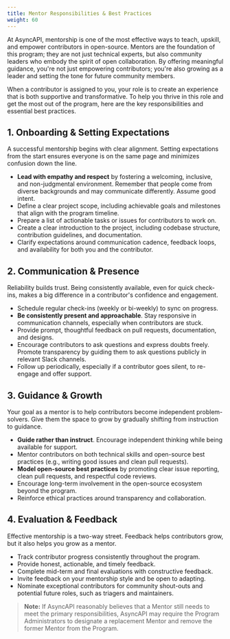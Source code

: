 ```yaml
---
title: Mentor Responsibilities & Best Practices
weight: 60
---
```


At AsyncAPI, mentorship is one of the most effective ways to teach, upskill, and empower contributors in open-source. Mentors are the foundation of this program; they are not just technical experts, but also community leaders who embody the spirit of open collaboration. By offering meaningful guidance, you're not just empowering contributors; you're also growing as a leader and setting the tone for future community members.

When a contributor is assigned to you, your role is to create an experience that is both supportive and transformative. To help you thrive in this role and get the most out of the program, here are the key responsibilities and essential best practices.

## 1. Onboarding & Setting Expectations

A successful mentorship begins with clear alignment. Setting expectations from the start ensures everyone is on the same page and minimizes confusion down the line.

- **Lead with empathy and respect** by fostering a welcoming, inclusive, and non-judgmental environment. Remember that people come from diverse backgrounds and may communicate differently. Assume good intent.  
- Define a clear project scope, including achievable goals and milestones that align with the program timeline.  
- Prepare a list of actionable tasks or issues for contributors to work on.  
- Create a clear introduction to the project, including codebase structure, contribution guidelines, and documentation.  
- Clarify expectations around communication cadence, feedback loops, and availability for both you and the contributor.  

## 2. Communication & Presence
Reliability builds trust. Being consistently available, even for quick check-ins, makes a big difference in a contributor's confidence and engagement.

- Schedule regular check-ins (weekly or bi-weekly) to sync on progress.  
- **Be consistently present and approachable**. Stay responsive in communication channels, especially when contributors are stuck.  
- Provide prompt, thoughtful feedback on pull requests, documentation, and designs.  
- Encourage contributors to ask questions and express doubts freely. Promote transparency by guiding them to ask questions publicly in relevant Slack channels.  
- Follow up periodically, especially if a contributor goes silent, to re-engage and offer support.  

## 3. Guidance & Growth
Your goal as a mentor is to help contributors become independent problem-solvers. Give them the space to grow by gradually shifting from instruction to guidance.

- **Guide rather than instruct**. Encourage independent thinking while being available for support.  
- Mentor contributors on both technical skills and open-source best practices (e.g., writing good issues and clean pull requests).  
- **Model open-source best practices** by promoting clear issue reporting, clean pull requests, and respectful code reviews.  
- Encourage long-term involvement in the open-source ecosystem beyond the program.  
- Reinforce ethical practices around transparency and collaboration.  

## 4. Evaluation & Feedback
Effective mentorship is a two-way street. Feedback helps contributors grow, but it also helps you grow as a mentor.

- Track contributor progress consistently throughout the program.  
- Provide honest, actionable, and timely feedback.  
- Complete mid-term and final evaluations with constructive feedback.  
- Invite feedback on your mentorship style and be open to adapting.  
- Nominate exceptional contributors for community shout-outs and potential future roles, such as triagers and maintainers. 


> **Note:** If AsyncAPI reasonably believes that a Mentor still needs to meet the primary responsibilities, AsyncAPI may require the Program Administrators to designate a replacement Mentor and remove the former Mentor from the Program.